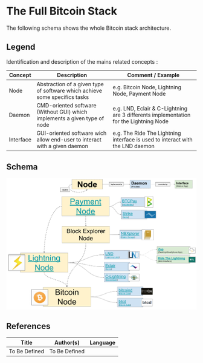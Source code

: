 The Full Bitcoin Stack
==
The following schema shows the whole Bitcoin stack architecture.  

Legend
-
Identification and description of the mains related concepts :
<table>
    <thead>
        <tr>
            <th>Concept</th>
            <th>Description</th>
            <th>Comment / Example</th>
        </tr>
    </thead>
    <tbody>
        <tr>
            <td>Node</td>
            <td>Abstraction of a given type of software which achieve some specifics tasks</td>
            <td>e.g. Bitcoin Node, Lightning Node, Payment Node</td>
        </tr>
        <tr>
            <td>Daemon</td>
            <td>CMD-oriented software (Without GUI) which implements a given type of node</td>
            <td>e.g. LND, Eclair & C-Lightning are 3 differents implementation for the Lightning Node</td>
        </tr>
        <tr>
            <td>Interface</td>
            <td>GUI-oriented software wich allow end-user to interact with a given daemon</td>
            <td>e.g. The Ride The Lightning interface is used to interact with the LND daemon</td>
        </tr>
    </tbody>
</table>

Schema
-
![FullBitcoinStack](https://github.com/babonet13/Images/blob/master/HostYourNode/What/FullBitcoinStack.png)

References
-

<table>
    <thead>
        <tr>
            <th>Title</th>
            <th>Author(s)</th>
            <th>Language</th>
        </tr>
    </thead>
     <tbody>
        <tr>
            <td>To Be Defined</td>
            <td>To Be Defined</td>
            <td></td>
        </tr>
</table>
